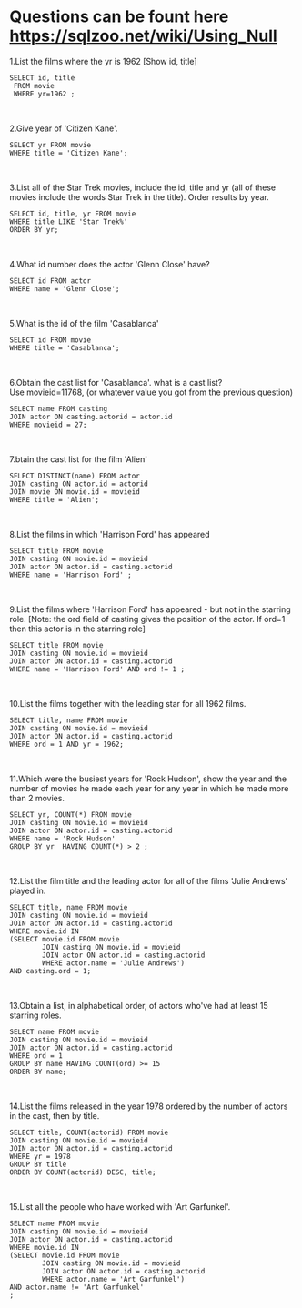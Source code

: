 # Questions can be fount here https://sqlzoo.net/wiki/Using_Null

1.List the films where the yr is 1962 [Show id, title]
```
SELECT id, title
 FROM movie
 WHERE yr=1962 ;
```
<br>

2.Give year of 'Citizen Kane'.
```
SELECT yr FROM movie
WHERE title = 'Citizen Kane';
```
<br>

3.List all of the Star Trek movies, include the id, title and yr (all of these movies include the words Star Trek in the title). Order results by year.
```
SELECT id, title, yr FROM movie
WHERE title LIKE 'Star Trek%'
ORDER BY yr;
```
<br>

4.What id number does the actor 'Glenn Close' have?
```
SELECT id FROM actor
WHERE name = 'Glenn Close';
```
<br>

5.What is the id of the film 'Casablanca'
```
SELECT id FROM movie
WHERE title = 'Casablanca';
```
<br>

6.Obtain the cast list for 'Casablanca'. what is a cast list? <br>
Use movieid=11768, (or whatever value you got from the previous question)
```
SELECT name FROM casting
JOIN actor ON casting.actorid = actor.id
WHERE movieid = 27;
```
<br>

7.btain the cast list for the film 'Alien'
```
SELECT DISTINCT(name) FROM actor
JOIN casting ON actor.id = actorid
JOIN movie ON movie.id = movieid
WHERE title = 'Alien';

```
<br>

8.List the films in which 'Harrison Ford' has appeared
```
SELECT title FROM movie
JOIN casting ON movie.id = movieid
JOIN actor ON actor.id = casting.actorid
WHERE name = 'Harrison Ford' ;
```
<br>

9.List the films where 'Harrison Ford' has appeared - but not in the starring role. [Note: the ord field of casting gives the position of the actor. If ord=1 then this actor is in the starring role]
```
SELECT title FROM movie
JOIN casting ON movie.id = movieid
JOIN actor ON actor.id = casting.actorid
WHERE name = 'Harrison Ford' AND ord != 1 ;
```
<br>

10.List the films together with the leading star for all 1962 films.
```
SELECT title, name FROM movie
JOIN casting ON movie.id = movieid
JOIN actor ON actor.id = casting.actorid
WHERE ord = 1 AND yr = 1962;
```
<br>

11.Which were the busiest years for 'Rock Hudson', show the year and the number of movies he made each year for any year in which he made more than 2 movies.
```
SELECT yr, COUNT(*) FROM movie
JOIN casting ON movie.id = movieid
JOIN actor ON actor.id = casting.actorid
WHERE name = 'Rock Hudson'
GROUP BY yr  HAVING COUNT(*) > 2 ;

```
<br>

12.List the film title and the leading actor for all of the films 'Julie Andrews' played in.
```
SELECT title, name FROM movie
JOIN casting ON movie.id = movieid
JOIN actor ON actor.id = casting.actorid
WHERE movie.id IN
(SELECT movie.id FROM movie
        JOIN casting ON movie.id = movieid
        JOIN actor ON actor.id = casting.actorid
        WHERE actor.name = 'Julie Andrews')
AND casting.ord = 1;
```

<br>

13.Obtain a list, in alphabetical order, of actors who've had at least 15 starring roles.
```
SELECT name FROM movie
JOIN casting ON movie.id = movieid
JOIN actor ON actor.id = casting.actorid
WHERE ord = 1
GROUP BY name HAVING COUNT(ord) >= 15
ORDER BY name;
```
<br>

14.List the films released in the year 1978 ordered by the number of actors in the cast, then by title.
```
SELECT title, COUNT(actorid) FROM movie
JOIN casting ON movie.id = movieid
JOIN actor ON actor.id = casting.actorid
WHERE yr = 1978
GROUP BY title
ORDER BY COUNT(actorid) DESC, title;

```
<br>

15.List all the people who have worked with 'Art Garfunkel'.
```
SELECT name FROM movie
JOIN casting ON movie.id = movieid
JOIN actor ON actor.id = casting.actorid
WHERE movie.id IN
(SELECT movie.id FROM movie
        JOIN casting ON movie.id = movieid
        JOIN actor ON actor.id = casting.actorid
        WHERE actor.name = 'Art Garfunkel')
AND actor.name != 'Art Garfunkel'
;
```

